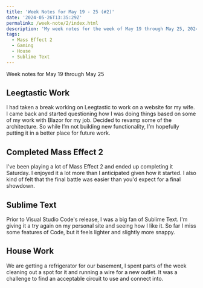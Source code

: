 ```yaml
---
title: 'Week Notes for May 19 - 25 (#2)'
date: '2024-05-26T13:35:29Z'
permalink: /week-note/2/index.html
description: 'My week notes for the week of May 19 through May 25, 2024'
tags:
  - Mass Effect 2
  - Gaming
  - House
  - Sublime Text
---
```


Week notes for May 19 through May 25
<!-- excerpt -->

## Leegtastic Work

I had taken a break working on Leegtastic to work on a website for my wife. I came back and started questioning how I was doing things based on some of my work with Blazor for my job. Decided to revamp some of the architecture. So while I’m not building new functionality, I’m hopefully putting it in a better place for future work.

## Completed Mass Effect 2

I've been playing a lot of Mass Effect 2 and ended up completing it Saturday. I enjoyed it a lot more than I anticipated given how it started. I also kind of felt that the final battle was easier than you'd expect for a final showdown.

## Sublime Text

Prior to Visual Studio Code's release, I was a big fan of Sublime Text. I'm giving it a try again on my personal site and seeing how I like it. So far I miss some features of Code, but it feels lighter and slightly more snappy.

## House Work

We are getting a refrigerator for our basement, I spent parts of the week cleaning out a spot for it and running a wire for a new outlet. It was a challenge to find an acceptable circuit to use and connect into.